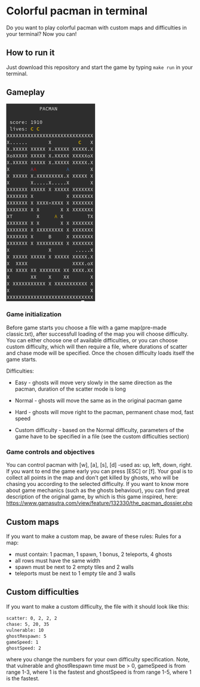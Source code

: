 # Colorful pacman in terminal

Do you want to play colorful pacman with custom maps and difficulties in your terminal? Now you can!

## How to run it

Just download this repository and start the game by typing `make run` in your terminal.

## Gameplay

![Gameplay](/gameplay.png?raw=true "Gameplay")

### Game initialization

Before game starts you choose a file with a game map(pre-made classic.txt), after successfull loading of the map you will choose difficulty. You can either choose one of available difficulties, or you can choose custom difficulty, which will then require a file, where durations of scatter and chase mode will be specified. Once the chosen difficulty loads itself the game starts.

Difficulties:
- Easy - ghosts will move very slowly in the same direction as the pacman, duration of the scatter mode is long
- Normal - ghosts will move the same as in the original pacman game
- Hard - ghosts will move right to the pacman, permanent chase mod, fast speed

- Custom difficulty - based on the Normal difficulty, parameters of the game have to be specified in a file (see the custom difficulties section)

### Game controls and objectives

You can control pacman with [w], [a], [s], [d] -used as: up, left, down, right. If you want to end the game early you can press [ESC] or [f]. Your goal is to collect all points in the map and don't get killed by ghosts, who will be chasing you according to the selected difficulty.
If you want to know more about game mechanics (such as the ghosts behaviour), you can find great description of the original game, by which is this game inspired, here: https://www.gamasutra.com/view/feature/132330/the_pacman_dossier.php

## Custom maps

If you want to make a custom map, be aware of these rules:
Rules for a map:
- must contain: 1 pacman, 1 spawn, 1 bonus, 2 teleports, 4 ghosts
- all rows must have the same width
- spawn must be next to 2 empty tiles and 2 walls
- teleports must be next to 1 empty tile and 3 walls

## Custom difficulties
If you want to make a custom difficulty, the file with it should look like this:
```
scatter: 0, 2, 2, 2
chase: 5, 20, 35
vulnerable: 10
ghostRespawn: 5
gameSpeed: 1
ghostSpeed: 2

```
where you change the numbers for your own difficulty specification. Note, that vulnerable and ghostRespawn time must be > 0, gameSpeed is from range 1-3, where 1 is the fastest and ghostSpeed is from range 1-5, where 1 is the fastest.

